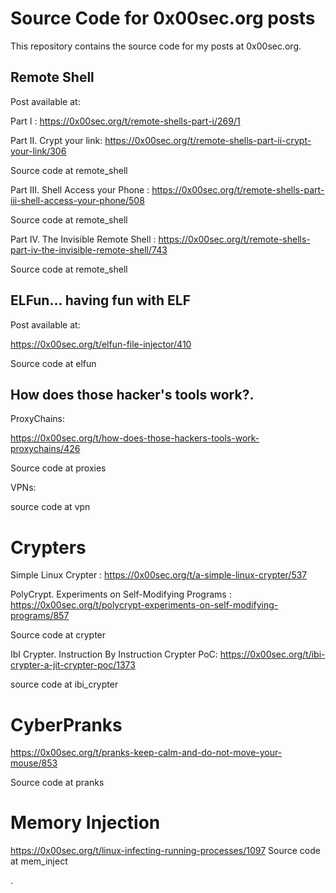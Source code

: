 # Source Code for 0x00sec.org posts

This repository contains the source code for my posts at 0x00sec.org.

## Remote Shell
Post available at: 

Part I : https://0x00sec.org/t/remote-shells-part-i/269/1

Part II. Crypt your link: https://0x00sec.org/t/remote-shells-part-ii-crypt-your-link/306

Source code at remote_shell

Part III. Shell Access your Phone : https://0x00sec.org/t/remote-shells-part-iii-shell-access-your-phone/508

Source code at remote_shell

Part IV. The Invisible Remote Shell : https://0x00sec.org/t/remote-shells-part-iv-the-invisible-remote-shell/743

Source code at remote_shell

## ELFun... having fun with ELF
Post available at:

https://0x00sec.org/t/elfun-file-injector/410

Source code at elfun

## How does those hacker's tools work?. 

ProxyChains:

https://0x00sec.org/t/how-does-those-hackers-tools-work-proxychains/426

Source code at proxies


VPNs:

source code at vpn

# Crypters

Simple Linux Crypter : https://0x00sec.org/t/a-simple-linux-crypter/537

PolyCrypt. Experiments on Self-Modifying Programs : https://0x00sec.org/t/polycrypt-experiments-on-self-modifying-programs/857

Source code at crypter

IbI Crypter. Instruction By Instruction Crypter PoC:  https://0x00sec.org/t/ibi-crypter-a-jit-crypter-poc/1373

source code at ibi_crypter
# CyberPranks

https://0x00sec.org/t/pranks-keep-calm-and-do-not-move-your-mouse/853

Source code at pranks


# Memory Injection

https://0x00sec.org/t/linux-infecting-running-processes/1097
Source code at mem_inject

.

